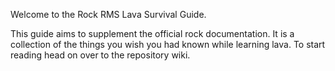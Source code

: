 Welcome to the Rock RMS Lava Survival Guide. 

This guide aims to supplement the official rock documentation. It is a collection of the things you wish you had known while learning lava. To start reading head on over to the repository wiki.
